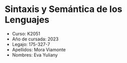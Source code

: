 # Sintaxis y Semántica de los Lenguajes
- Curso: K2051
- Año de cursada: 2023
- Legajo: 175-327-7
- Apellidos: Mora Viamonte
- Nombres: Eva Yuliany
